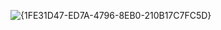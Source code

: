 ![{1FE31D47-ED7A-4796-8EB0-210B17C7FC5D}](https://github.com/user-attachments/assets/77981d2b-1fce-4562-867b-22164003a341)

